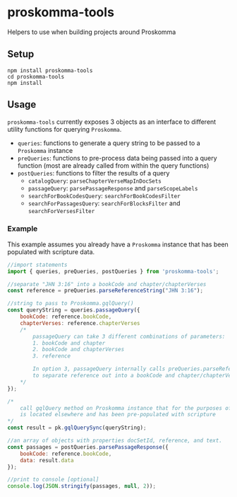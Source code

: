 # proskomma-tools
Helpers to use when building projects around Proskomma

## Setup
```
npm install proskomma-tools
cd proskomma-tools
npm install
```

## Usage
`proskomma-tools` currently exposes 3 objects as an interface to different utility functions for querying `Proskomma`.
- `queries`: functions to generate a query string to be passed to a `Proskomma` instance
- `preQueries`: functions to pre-process data being passed into a query function (most are already called from within the query functions)
- `postQueries`: functions to filter the results of a query
    - `catalogQuery`: `parseChapterVerseMapInDocSets`
    - `passageQuery`: `parsePassageResponse` and `parseScopeLabels`
    - `searchForBookCodesQuery`: `searchForBookCodesFilter`
    - `searchForPassagesQuery`: `searchForBlocksFilter` and `searchForVersesFilter`

### Example
This example assumes you already have a `Proskomma` instance that has been populated with scripture data.
```js
//import statements
import { queries, preQueries, postQueries } from 'proskomma-tools';

//separate "JHN 3:16" into a bookCode and chapter/chapterVerses
const reference = preQueries.parseReferenceString("JHN 3:16");

//string to pass to Proskomma.gqlQuery()
const queryString = queries.passageQuery({
    bookCode: reference.bookCode,
    chapterVerses: reference.chapterVerses
    /*
        passageQuery can take 3 different combinations of parameters:
        1. bookCode and chapter
        2. bookCode and chapterVerses
        3. reference

        In option 3, passageQuery internally calls preQueries.parseReferenceString 
        to separate reference out into a bookCode and chapter/chapterVerses.
    */
});

/*
    call gqlQuery method on Proskomma instance that for the purposes of the example 
    is located elsewhere and has been pre-populated with scripture
*/
const result = pk.gqlQuerySync(queryString);

//an array of objects with properties docSetId, reference, and text.
const passages = postQueries.parsePassageResponse({
    bookCode: reference.bookCode,
    data: result.data
});

//print to console [optional]
console.log(JSON.stringify(passages, null, 2));
```
